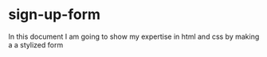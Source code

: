 # sign-up-form
In this document I am going to show my expertise in html and css by  making a a stylized form

